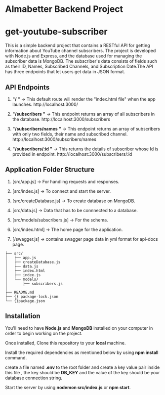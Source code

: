 ﻿# Almabetter Backend Project

# get-youtube-subscriber
This is a simple backend project that contains a RESTful API for getting information about YouTube channel subscribers. The project is developed with Node.js and Express, and the database used for managing the subscriber data is MongoDB. The subscriber's data consists of fields such as their ID, Names, Subscribed Channels, and Subscription Date.The API has three endpoints that let users get data in JSON format.


## API Endpoints 
1. **"/ "** -> This default route will render the "index.html file" when the app launches. http://localhost:3000/

2. **"/subscribers "** -> This endpoint returns an array of all subscribers in the database. http://localhost:3000/subscribers

3. **"/subscribers/names "** -> This endpoint returns an array of subscribers with only two fields, their name and subscribed channel. http://localhost:3000/subscribers/names

4. **"/subscribers/:id "** -> This returns the details of subscriber whose Id is provided in endpoint. http://localhost:3000/subscribers/:id


## Application Folder Structure
1. [src/app.js] -> For handling requests and responses.

2. [src/index.js] -> To connect and start the server.

3. [src/createDatabase.js] -> To create database on MongoDB.

4. [src/data.js] -> Data that has to be connnected to a database.

5. [src/models/subscribers.js] -> For the schema.
   
6. [src/index.html] -> The home page for the application.

7. [/swagger.js]  -> contains swagger page data in yml format for api-docs page.
```
├── src/
│   ├── app.js
│   ├── createDatabase.js
│   ├── data.js
│   ├── index.html 
│   ├── index.js
│   └── models/
│       ├── subscribers.js
│ 
├── README.md  
├── {} package-lock.json
└── {}package.json
```

## Installation 

You'll need to have **Node.js** and **MongoDB** installed on your computer in order to begin working on the project. 

Once installed, Clone this repository to your **local** machine.

Install the required dependencies as mentioned below by using **npm install** command.

create a file named **.env** to the root folder and create a key value pair inside this file , the key should be **DB_KEY** and the value of the key should be your database connection string. 

Start the server by using  **nodemon src/index.js**  or **npm start**.


